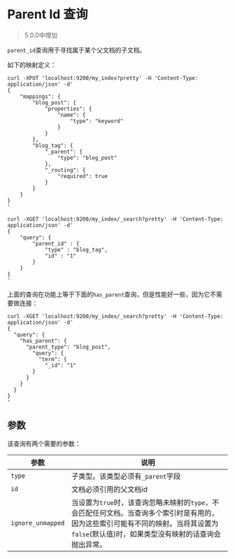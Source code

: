 # Parent Id 查询

> 5.0.0中增加

`parent_id`查询用于寻找属于某个父文档的子文档。

如下的映射定义：

```
curl -XPUT 'localhost:9200/my_index?pretty' -H 'Content-Type: application/json' -d'
{
    "mappings": {
        "blog_post": {
            "properties": {
                "name": {
                    "type": "keyword"
                }
            }
        },
        "blog_tag": {
            "_parent": {
                "type": "blog_post"
            },
            "_routing": {
                "required": true
            }
        }
    }
}
'
```

```
curl -XGET 'localhost:9200/my_index/_search?pretty' -H 'Content-Type: application/json' -d'
{
    "query": {
        "parent_id" : {
            "type" : "blog_tag",
            "id" : "1"
        }
    }
}
'
```

上面的查询在功能上等于下面的`has_parent`查询，但是性能好一些，因为它不需要做连接：

```
curl -XGET 'localhost:9200/my_index/_search?pretty' -H 'Content-Type: application/json' -d'
{
  "query": {
    "has_parent": {
      "parent_type": "blog_post",
        "query": {
          "term": {
            "_id": "1"
        }
      }
    }
  }
}
'
```

## 参数

该查询有两个需要的参数：

|参数|说明|
|---|----|
|`type`|子类型。该类型必须有`_parent`字段|
|`id`|文档必须引用的父文档id|
|`ignore_unmapped`|当设置为`true`时，该查询忽略未映射的`type`，不会匹配任何文档。当查询多个索引时是有用的，因为这些索引可能有不同的映射。当将其设置为`false`(默认值)时，如果类型没有映射的话查询会抛出异常。|
